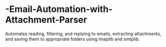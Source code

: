 # -Email-Automation-with-Attachment-Parser
Automates reading, filtering, and replying to emails, extracting attachments, and  saving them to appropriate folders using imaplib and smtplib.

